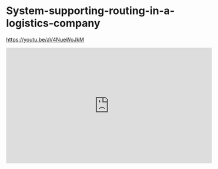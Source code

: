 # System-supporting-routing-in-a-logistics-company

https://youtu.be/aV4NueWoJkM


<iframe width="560" height="315" src="https://www.youtube.com/embed/aV4NueWoJkM" title="YouTube video player" frameborder="0" allow="accelerometer; autoplay; clipboard-write; encrypted-media; gyroscope; picture-in-picture" allowfullscreen></iframe>
